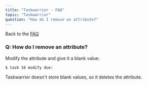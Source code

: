 ```yaml
---
title: "Taskwarrior - FAQ"
topic: "Taskwarrior"
question: "How do I remove an attribute?"
---
```


Back to the [FAQ](/support/faq)

### Q: How do I remove an attribute?

Modify the attribute and give it a blank value:

```
$ task 16 modify due:
```

Taskwarrior doesn't store blank values, so it deletes the attribute.
